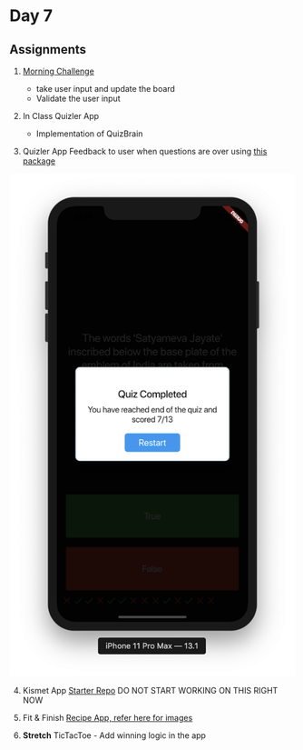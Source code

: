 # Day 7 

## Assignments

1. [Morning Challenge](https://github.com/McLarenCollege/day_7_morning_challenge)
    - take user input and update the board
    - Validate the user input
2. In Class Quizler App
    - Implementation of QuizBrain
    
3. Quizler App Feedback to user when questions are over using [this package](https://pub.dev/packages/rflutter_alert)

![](screenshots/Day%207%20Quizlr%20Final.png)

4. Kismet App [Starter Repo]() DO NOT START WORKING ON THIS RIGHT NOW

5. Fit & Finish [Recipe App, refer here for images](https://github.com/McLarenCollege/Flutter-Course-Notes/blob/master/Day%206.md)

6. **Stretch** TicTacToe - Add winning logic in the app


